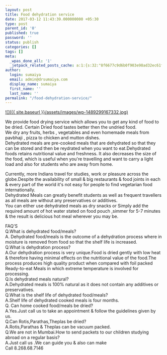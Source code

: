 ```yaml
---
layout: post
title: Food dehydration service
date: 2017-03-12 11:43:39.000000000 +05:30
type: post
parent_id: '0'
published: true
password: ''
status: publish
categories: []
tags: []
meta:
  _wpas_done_all: '1'
  _jetpack_related_posts_cache: a:1:{s:32:"8f6677c9d6b0f903e98ad32ec61f8deb";a:2:{s:7:"expires";i:1593948038;s:7:"payload";a:3:{i:0;a:1:{s:2:"id";i:2086;}i:1;a:1:{s:2:"id";i:2088;}i:2;a:1:{s:2:"id";i:1769;}}}}
author:
  login: sumaiya
  email: admin@drsumaiya.com
  display_name: sumaiya
  first_name: ''
  last_name: ''
permalink: "/food-dehydration-service/"
---
```

[![]({{ site.baseurl }}/assets/images/wp-1489299167332.jpg)](http://drsumaiya.com/wp-content/uploads/2017/03/wp-1489299167332.jpg)

We provide food drying service which allows you to get any kind of food to be dried. Certain Dried food tastes better then the undried food.  
We dry any fruits, herbs , vegetables and even homemade meals from pavbhaji , pizza to chicken and mutton dishes.  
Dehydrated meals are pre-cooked meals that are dehydrated so that they can be stored and then be reydrated when you want to eat.Dehydrated foods retains nutritional value and freshness. It also decreases the size of the food, which is useful when you're travelling and want to carry a light load and also for students who are away from home.&nbsp;

Currently, more Indians travel for studies, work or pleasure across the globe.Despite the availability of small & big restaurants & food joints in each & every part of the world it's not easy for people to find vegetarian food internationally.  
Dehydrated Meals can greatly benefit students as well as frequent travellers as all meals are without any preservatives or additives.  
You can either use dehydrated meals as dry snacks or Simply add the required amount of hot water stated on food pouch ,simmer for 5-7 minutes & the result is delicious hot meal wherever you may be.

FAQ'S  
Q.What is dehydrated food/meals?  
A. Dehydrated food/meals is the outcome of a dehydration process where in moisture is removed from food so that the shelf life is increased.  
Q.What is dehydration process?  
A.Our dehydration process is very unique.Food is dried gently with low heat & therefore having minimal effects on the nutritional value of the food.The process produces high quality product when compared with foil packed Ready-to-eat Meals in which extreme temperature is involved for processing.&nbsp;  
Q.Is dehydrated meals natural?  
A.Dehydrated meals is 100% natural as it does not contain any additives or preservatives.  
Q.What is the shelf life of dehydrated food/meals?  
A.Shelf life of dehydrated cooked meals is four months.  
Q. Can home cooked food/meals be dried?  
A.Yes.Just call us to take an appointment & follow the guidelines given by us.  
Q.Can Rotis,Parathas,Theplas be dried?  
A.Rotis,Parathas & Theplas can be vacuum packed.  
Q.We are not in Mumbai.How to send packets to our children studying abroad on a regular basis?  
A.Just call us .We can guide you & also can make&nbsp;  
Call 8.268.68.7146

